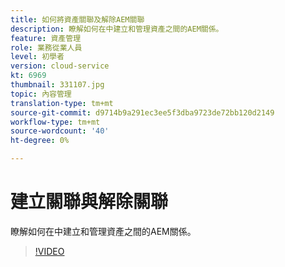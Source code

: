 ```yaml
---
title: 如何將資產關聯及解除AEM關聯
description: 瞭解如何在中建立和管理資產之間的AEM關係。
feature: 資產管理
role: 業務從業人員
level: 初學者
version: cloud-service
kt: 6969
thumbnail: 331107.jpg
topic: 內容管理
translation-type: tm+mt
source-git-commit: d9714b9a291ec3ee5f3dba9723de72bb120d2149
workflow-type: tm+mt
source-wordcount: '40'
ht-degree: 0%

---
```



# 建立關聯與解除關聯

瞭解如何在中建立和管理資產之間的AEM關係。

>[!VIDEO](https://video.tv.adobe.com/v/331107/?quality=12&learn=on&hidetitle=true)